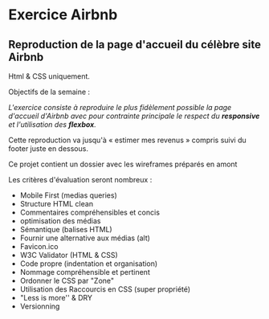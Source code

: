 Exercice Airbnb 
======================

Reproduction de la page d'accueil du célèbre site Airbnb
--------------------------------------------------------

Html & CSS uniquement.

Objectifs de la semaine :

*L'exercice consiste à reproduire le plus fidèlement possible la page d'accueil d'Airbnb avec pour contrainte principale le respect du __responsive__ et l'utilisation des __flexbox__.*

Cette reproduction va jusqu'à « estimer mes revenus » compris suivi du footer juste en dessous.

Ce projet contient un dossier avec les wireframes préparés en amont 

Les critères d'évaluation seront nombreux :
- Mobile First (medias queries)
- Structure HTML clean
- Commentaires compréhensibles et concis
- optimisation des médias
- Sémantique (balises HTML)
- Fournir une alternative aux médias (alt)
- Favicon.ico
- W3C Validator (HTML & CSS)
- Code propre (indentation et organisation)
- Nommage compréhensible et pertinent
- Ordonner le CSS par "Zone"
- Utilisation des Raccourcis en CSS (super propriété)
- "Less is more'' & DRY
- Versionning

